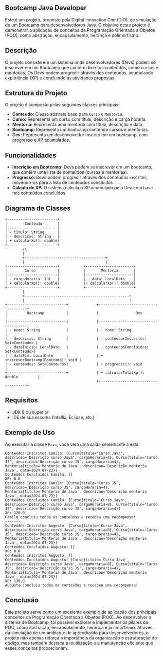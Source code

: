 ## Bootcamp Java Developer

Este é um projeto, proposto pela Digital Innovation One (DIO), de simulação de um Bootcamp para desenvolvedores Java. O objetivo deste projeto é demonstrar a aplicação de conceitos de Programação Orientada a Objetos (POO), como abstração, encapsulamento, herança e polimorfismo.

## Descrição

O projeto consiste em um sistema onde desenvolvedores (Devs) podem se inscrever em um Bootcamp que contém diversos conteúdos, como cursos e mentorias. Os Devs podem progredir através dos conteúdos, acumulando experiência (XP) e concluindo as atividades propostas.

## Estrutura do Projeto

O projeto é composto pelas seguintes classes principais:

- **Conteudo:** Classe abstrata base para `Curso` e `Mentoria`.
- **Curso:** Representa um curso com título, descrição e carga horária.
- **Mentoria:** Representa uma mentoria com título, descrição e data.
- **Bootcamp:** Representa um bootcamp contendo cursos e mentorias.
- **Dev:** Representa um desenvolvedor inscrito em um bootcamp, com progresso e XP acumulados.

## Funcionalidades

- **Inscrição em Bootcamp:** Devs podem se inscrever em um bootcamp, que contém uma lista de conteúdos (cursos e mentorias).
- **Progresso:** Devs podem progredir através dos conteúdos inscritos, movendo-os para a lista de conteúdos concluídos.
- **Cálculo de XP:** O sistema calcula o XP acumulado pelo Dev com base nos conteúdos concluídos.

## Diagrama de Classes

```plaintext
+-----------------------+
|        Conteudo       |
|-----------------------|
| - titulo: String      |
| - descricao: String   |
| + calcularXp(): double|
+-----------------------+
        /\
        |
        +-------------------------------------+
        |                                     |
+-----------------------+           +----------------------+
|        Curso          |           |       Mentoria       |
|-----------------------|           |----------------------|
| - cargaHoraria: int   |           | - data: LocalDate    |
| + calcularXp(): double|           |+ calcularXp(): double|
+-----------------------+           +----------------------+
        |
        +------------------------------------------------+
        |                                                |
+---------------------------+             +-------------------------------------+
|         Bootcamp          |             |                 Dev                 |
|---------------------------|             |-------------------------------------|
| - nome: String            |             | - nome: String                      |
| - descricao: String       |             | - conteudosInscritos: Set<Conteudo> |
| - dataInicio: LocalDate   |             | - conteudosConcluidos: Set<Conteudo>|
| - dataFim: LocalDate      |             | + inscreverBootcamp(Bootcamp): void |
| - conteudos: Set<Conteudo>|             | + progredir(): void                 |
+---------------------------+             | + calcularTotalXp(): double         |
                                          +-------------------------------------+
```

## Requisitos

- JDK 8 ou superior
- IDE de sua escolha (IntelliJ, Eclipse, etc.)

## Exemplo de Uso

Ao executar a classe `Main`, você verá uma saída semelhante a esta:

```plaintext
Conteúdos Inscritos Camila: [Curso{titulo='Curso Java', descricao='Descrição curso Java', cargaHoraria=8}, Curso{titulo='Curso JS', descricao='Descrição curso JS', cargaHoraria=4}, Mentoria{titulo='Mentoria de Java', descricao='Descrição mentoria Java', data=2024-07-23}]
Conteúdos Concluídos Camila: []
XP: 0.0
Conteúdos Inscritos Camila: [Curso{titulo='Curso JS', descricao='Descrição curso JS', cargaHoraria=4}, Mentoria{titulo='Mentoria de Java', descricao='Descrição mentoria Java', data=2024-07-23}]
Conteúdos Concluídos Camila: [Curso{titulo='Curso Java', descricao='Descrição curso Java', cargaHoraria=8}, Curso{titulo='Curso JS', descricao='Descrição curso JS', cargaHoraria=4}]
XP: 120.0
Camila concluiu todos os conteúdos e recebeu uma recompensa!
-------
Conteúdos Inscritos Augusto: [Curso{titulo='Curso Java', descricao='Descrição curso Java', cargaHoraria=8}, Curso{titulo='Curso JS', descricao='Descrição curso JS', cargaHoraria=4}, Mentoria{titulo='Mentoria de Java', descricao='Descrição mentoria Java', data=2024-07-23}]
Conteúdos Concluídos Augusto: []
XP: 0.0
Conteúdos Inscritos Augusto: []
Conteúdos Concluídos Augusto: [Curso{titulo='Curso Java', descricao='Descrição curso Java', cargaHoraria=8}, Curso{titulo='Curso JS', descricao='Descrição curso JS', cargaHoraria=4}, Mentoria{titulo='Mentoria de Java', descricao='Descrição mentoria Java', data=2024-07-23}]
XP: 130.0
Augusto concluiu todos os conteúdos e recebeu uma recompensa!
```

## Conclusão

Este projeto serve como um excelente exemplo de aplicação dos principais conceitos da Programação Orientada a Objetos (POO). Ao desenvolver o sistema de Bootcamp, foi possível explorar e implementar os pilares da POO, como abstração, encapsulamento, herança e polimorfismo. Através da simulação de um ambiente de aprendizado para desenvolvedores, o projeto não apenas reforça a importância da organização e estruturação do código, mas também destaca a reutilização e a manutenção eficiente que esses conceitos proporcionam.
